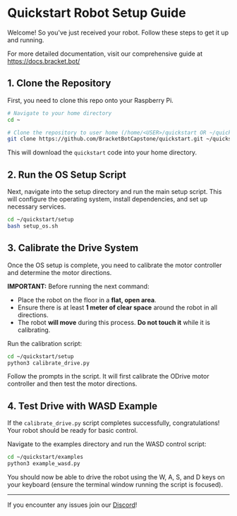 # Quickstart Robot Setup Guide

Welcome! So you've just received your robot. Follow these steps to get it up and running.

For more detailed documentation, visit our comprehensive guide at https://docs.bracket.bot/

## 1. Clone the Repository

First, you need to clone this repo onto your Raspberry Pi.

```bash
# Navigate to your home directory
cd ~

# Clone the repository to user home (/home/<USER>/quickstart OR ~/quickstart OR $HOME/quickstart, these are all equivalent)
git clone https://github.com/BracketBotCapstone/quickstart.git ~/quickstart
```

This will download the `quickstart` code into your home directory.

## 2. Run the OS Setup Script

Next, navigate into the setup directory and run the main setup script. This will configure the operating system, install dependencies, and set up necessary services.

```bash
cd ~/quickstart/setup
bash setup_os.sh
```

## 3. Calibrate the Drive System

Once the OS setup is complete, you need to calibrate the motor controller and determine the motor directions.

**IMPORTANT:** Before running the next command:
*   Place the robot on the floor in a **flat, open area**.
*   Ensure there is at least **1 meter of clear space** around the robot in all directions.
*   The robot **will move** during this process. **Do not touch it** while it is calibrating.

Run the calibration script:

```bash
cd ~/quickstart/setup
python3 calibrate_drive.py
```

Follow the prompts in the script. It will first calibrate the ODrive motor controller and then test the motor directions.

## 4. Test Drive with WASD Example

If the `calibrate_drive.py` script completes successfully, congratulations! Your robot should be ready for basic control.

Navigate to the examples directory and run the WASD control script:

```bash
cd ~/quickstart/examples
python3 example_wasd.py
```

You should now be able to drive the robot using the W, A, S, and D keys on your keyboard (ensure the terminal window running the script is focused).

---

If you encounter any issues join our [Discord](https://discord.gg/RXRgJyAq93)!
